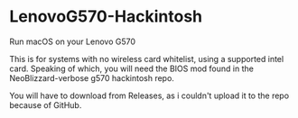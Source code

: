 # LenovoG570-Hackintosh
Run macOS on your Lenovo G570

This is for systems with no wireless card whitelist, using a supported intel card. Speaking of which, you will need the BIOS mod found in the NeoBlizzard-verbose g570 hackintosh repo.

You will have to download from Releases, as i couldn't upload it to the repo because of GitHub.
